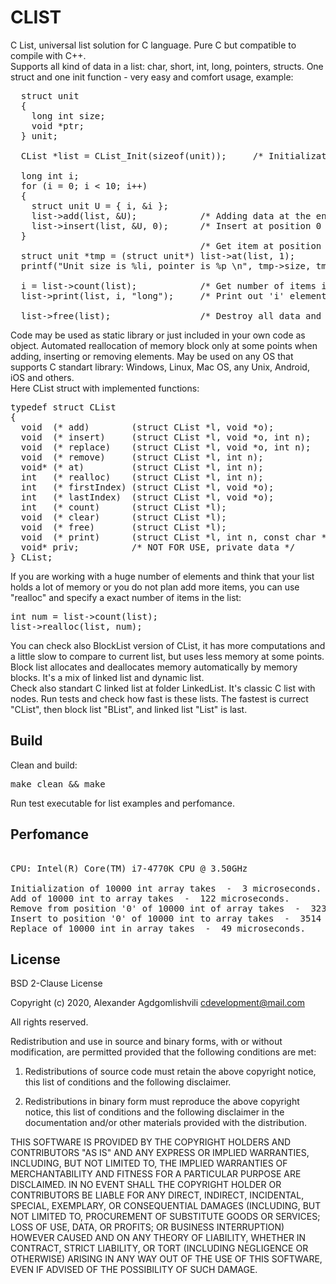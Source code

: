 # CLIST
C List, universal list solution for C language. Pure C but compatible to compile with C++.    
Supports all kind of data in a list: char, short, int, long, pointers, structs.
One struct and one init function - very easy and comfort usage, example:
<pre>
  struct unit
  {
    long int size;
    void *ptr;
  } unit;

  CList *list = CList_Init(sizeof(unit));     /* Initialization */
 
  long int i; 
  for (i = 0; i < 10; i++)
  {
    struct unit U = { i, &i };
    list->add(list, &U);            /* Adding data at the end */
    list->insert(list, &U, 0);      /* Insert at position 0 */    
  }
                                    /* Get item at position '1' */
  struct unit *tmp = (struct unit*) list->at(list, 1);  
  printf("Unit size is %li, pointer is %p \n", tmp->size, tmp->ptr);

  i = list->count(list);            /* Get number of items in the list */
  list->print(list, i, "long");     /* Print out 'i' elements of list, first element of struct is shown */

  list->free(list);                 /* Destroy all data and list */ 
</pre>  

Code may be used as static library or just included in your own code as object.
Automated reallocation of memory block only at some points when adding, inserting or removing elements.
May be used on any OS that supports C standart library:
Windows, Linux, Mac OS, any Unix, Android, iOS and others.  
Here CList struct with implemented functions:  
<pre>
typedef struct CList
{
  void  (* add)        (struct CList *l, void *o);            /* Add object to the end of a list */
  void  (* insert)     (struct CList *l, void *o, int n);     /* Insert object at position 'n' */
  void  (* replace)    (struct CList *l, void *o, int n);     /* Replace object at position 'n' */
  void  (* remove)     (struct CList *l, int n);              /* Remove object at position 'n' */
  void* (* at)         (struct CList *l, int n);              /* Get object at position 'n' */
  int   (* realloc)    (struct CList *l, int n);              /* Reallocate list to 'n' items */
  int   (* firstIndex) (struct CList *l, void *o);            /* Get first index of the object */
  int   (* lastIndex)  (struct CList *l, void *o);            /* Get last index of the object */
  int   (* count)      (struct CList *l);                     /* Get list size */
  void  (* clear)      (struct CList *l);                     /* Clear list */
  void  (* free)       (struct CList *l);                     /* Destroy struct CList and all data */
  void  (* print)      (struct CList *l, int n, const char *type);  /* Print list data */
  void* priv;          /* NOT FOR USE, private data */
} CList;
</pre>
If you are working with a huge number of elements and think that your list holds 
a lot of memory or you do not plan add more items, you can use "realloc" and 
specify a exact number of items in the list:
<pre>
int num = list->count(list);
list->realloc(list, num);
</pre>
You can check also BlockList version of CList, it has more computations 
and a little slow to compare to current list, but uses less memory at some points. 
Block list allocates and deallocates memory automatically by memory blocks. It's a mix 
of linked list and dynamic list.   
Check also standart C linked list at folder LinkedList. It's classic C list with nodes.
Run tests and check how fast is these lists.
The fastest is currect "CList", then block list "BList", and linked list "List" is last.

## Build
Clean and build:
<pre>
make clean && make	
</pre>
Run test executable for list examples and perfomance.

## Perfomance

<pre> 
CPU: Intel(R) Core(TM) i7-4770K CPU @ 3.50GHz

Initialization of 10000 int array takes  -  3 microseconds.
Add of 10000 int to array takes  -  122 microseconds.
Remove from position '0' of 10000 int of array takes  -  3234 microseconds.
Insert to position '0' of 10000 int to array takes  -  3514 microseconds.
Replace of 10000 int in array takes  -  49 microseconds.
</pre>

## License

BSD 2-Clause License

Copyright (c) 2020, Alexander Agdgomlishvili
cdevelopment@mail.com

All rights reserved.

Redistribution and use in source and binary forms, with or without
modification, are permitted provided that the following conditions are met:

1. Redistributions of source code must retain the above copyright notice, this
   list of conditions and the following disclaimer.

2. Redistributions in binary form must reproduce the above copyright notice,
   this list of conditions and the following disclaimer in the documentation
   and/or other materials provided with the distribution.

THIS SOFTWARE IS PROVIDED BY THE COPYRIGHT HOLDERS AND CONTRIBUTORS "AS IS"
AND ANY EXPRESS OR IMPLIED WARRANTIES, INCLUDING, BUT NOT LIMITED TO, THE
IMPLIED WARRANTIES OF MERCHANTABILITY AND FITNESS FOR A PARTICULAR PURPOSE ARE
DISCLAIMED. IN NO EVENT SHALL THE COPYRIGHT HOLDER OR CONTRIBUTORS BE LIABLE
FOR ANY DIRECT, INDIRECT, INCIDENTAL, SPECIAL, EXEMPLARY, OR CONSEQUENTIAL
DAMAGES (INCLUDING, BUT NOT LIMITED TO, PROCUREMENT OF SUBSTITUTE GOODS OR
SERVICES; LOSS OF USE, DATA, OR PROFITS; OR BUSINESS INTERRUPTION) HOWEVER
CAUSED AND ON ANY THEORY OF LIABILITY, WHETHER IN CONTRACT, STRICT LIABILITY,
OR TORT (INCLUDING NEGLIGENCE OR OTHERWISE) ARISING IN ANY WAY OUT OF THE USE
OF THIS SOFTWARE, EVEN IF ADVISED OF THE POSSIBILITY OF SUCH DAMAGE.

